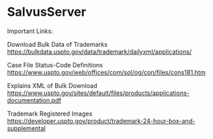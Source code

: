 # SalvusServer

Important Links:
 
Download Bulk Data of Trademarks
https://bulkdata.uspto.gov/data/trademark/dailyxml/applications/

Case File Status-Code Definitions
https://www.uspto.gov/web/offices/com/sol/og/con/files/cons181.htm

Explains XML of Bulk Download
https://www.uspto.gov/sites/default/files/products/applications-documentation.pdf

Trademark Registered Images
https://developer.uspto.gov/product/trademark-24-hour-box-and-supplemental
